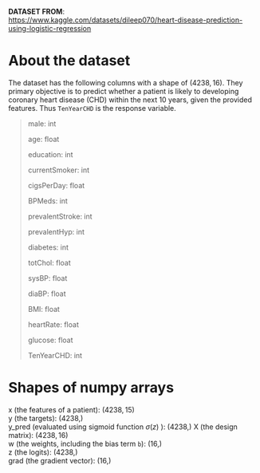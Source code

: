 **DATASET FROM**: \
 https://www.kaggle.com/datasets/dileep070/heart-disease-prediction-using-logistic-regression

 # About the dataset
 The dataset has the following columns with a shape of $\left(4238, 16\right)$. They primary objective is to predict whether a patient is likely to developing coronary heart disease (CHD) within the next 10 years, given the provided features. Thus `TenYearCHD` is the response variable.
 > male: int
 >
 > age: float
 >
 > education: int
 >
 > currentSmoker: int
 >
 > cigsPerDay: float
 >
 > BPMeds: int
 >
 > prevalentStroke: int
 >
 > prevalentHyp: int
 >
 > diabetes: int
 >
 > totChol: float
 >
 > sysBP: float
 >
 > diaBP: float
 >
 > BMI: float
 >
 > heartRate: float
 >
 > glucose: float
 >
 > TenYearCHD: int

# Shapes of numpy arrays
x (the features of a patient): $\left(4238, 15\right)$ \
y (the targets): $\left(4238,\right)$ \
y\_pred (evaluated using sigmoid function $\sigma(z)$ ): $\left(4238,\right)$
X (the design matrix): $\left(4238, 16\right)$ \
w (the weights, including the bias term `b`): $\left(16,\right)$ \
z (the logits): $\left(4238,\right)$ \
grad (the gradient vector): $\left(16,\right)$
